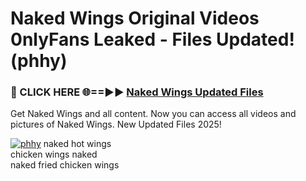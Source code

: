 # Naked Wings Original Videos 0nlyFans Leaked - Files Updated! (phhy)

<h3>🔴 CLICK HERE 🌐==►► <a href="https://tinyurl.com/yckcrads" rel="nofollow">Naked Wings Updated Files</a></h3>

Get Naked Wings and all content. Now you can access all videos and pictures of Naked Wings. New Updated Files 2025!

[![phhy](https://i.imgur.com/hpKpOFt.gif)](https://tinyurl.com/yckcrads)
naked hot wings<br>
chicken wings naked<br>
naked fried chicken wings
